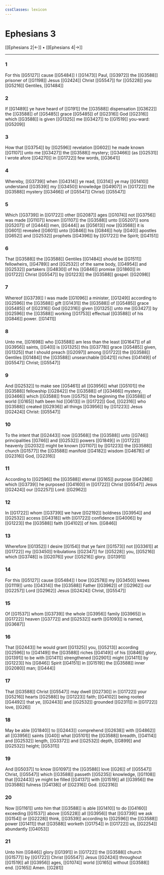 ```yaml
---
cssClasses: lexicon
---
```

# Ephesians 3

[[Ephesians 2|←]] • [[Ephesians 4|→]]

---

### 1
For this [[G5127]] cause [[G5484]] I [[G1473]] Paul, [[G3972]] the [[G3588]]  prisoner of [[G1198]] Jesus [[G2424]] Christ [[G5547]] for [[G5228]] you [[G5216]] Gentiles, [[G1484]]

### 2
If [[G1489]] ye have heard of [[G191]] the [[G3588]] dispensation [[G3622]] the [[G3588]] of [[G5485]] grace [[G5485]] of [[G2316]] God [[G2316]] which [[G3588]] is given [[G1325]] me [[G3427]] to [[G1519]] you-ward: [[G5209]]

### 3
How that [[G3754]] by [[G2596]] revelation [[G602]] he made known [[G1107]] unto me [[G3427]] the [[G3588]] mystery; [[G3466]] (as [[G2531]] I wrote afore [[G4270]] in [[G1722]] few words, [[G3641]]

### 4
Whereby, [[G3739]]  when [[G4314]] ye read, [[G314]] ye may [[G1410]] understand [[G3539]] my [[G3450]] knowledge [[G4907]] in [[G1722]] the [[G3588]] mystery [[G3466]] of [[G5547]] Christ) [[G5547]]

### 5
Which [[G3739]] in [[G1722]] other [[G2087]] ages [[G1074]] not [[G3756]] was made [[G1107]] known [[G1107]] the [[G3588]] unto [[G5207]] sons [[G5207]] of [[G444]] men, [[G444]] as [[G5613]] now [[G3568]] it is [[G601]] revealed [[G601]] unto [[G846]] his [[G846]] holy [[G40]] apostles [[G652]] and [[G2532]] prophets [[G4396]] by [[G1722]] the Spirit; [[G4151]]

### 6
That [[G3588]] the [[G3588]] Gentiles [[G1484]] should be [[G1511]] fellowheirs, [[G4789]] and [[G2532]] of the same body, [[G4954]] and [[G2532]] partakers [[G4830]] of his [[G846]] promise [[G1860]] in [[G1722]] Christ [[G5547]] by [[G1223]] the [[G3588]] gospel: [[G2098]]

### 7
Whereof [[G3739]] I was made [[G1096]] a minister, [[G1249]] according to [[G2596]] the [[G3588]] gift [[G1431]] the [[G3588]] of [[G5485]] grace [[G5485]] of [[G2316]] God [[G2316]] given [[G1325]] unto me [[G3427]] by [[G2596]] the [[G3588]] working [[G1753]] effectual [[G3588]] of his [[G846]] power. [[G1411]]

### 8
Unto me, [[G1698]] who [[G3588]] am less than the least [[G1647]] of all [[G3956]] saints, [[G40]] is [[G1325]] this [[G3778]] grace [[G5485]] given, [[G1325]] that I should preach [[G2097]] among [[G1722]] the [[G3588]] Gentiles [[G1484]] the [[G3588]] unsearchable [[G421]] riches [[G4149]] of [[G5547]] Christ; [[G5547]]

### 9
And [[G2532]] to make see [[G5461]] all [[G3956]] what [[G5101]] the [[G3588]] fellowship [[G2842]] the [[G3588]] of [[G3466]] mystery, [[G3466]] which [[G3588]] from [[G575]] the beginning the [[G3588]] of world [[G165]] hath been hid [[G613]] in [[G1722]] God, [[G2316]] who [[G3588]] created [[G2936]] all things [[G3956]] by [[G1223]] Jesus [[G2424]] Christ: [[G5547]]

### 10
To the intent that [[G2443]] now [[G3568]] the [[G3588]] unto [[G746]] principalities [[G746]] and [[G2532]] powers [[G1849]] in [[G1722]] heavenly [[G2032]] might be known [[G1107]] by [[G1223]] the [[G3588]] church [[G1577]] the [[G3588]] manifold [[G4182]] wisdom [[G4678]] of [[G2316]] God, [[G2316]]

### 11
According to [[G2596]] the [[G3588]] eternal [[G165]] purpose [[G4286]] which [[G3739]] he purposed [[G4160]] in [[G1722]] Christ [[G5547]] Jesus [[G2424]] our [[G2257]] Lord: [[G2962]]

### 12
In [[G1722]] whom [[G3739]] we have [[G2192]] boldness [[G3954]] and [[G2532]] access [[G4318]] with [[G1722]] confidence [[G4006]] by [[G1223]] the [[G3588]] faith [[G4102]] of him. [[G846]]

### 13
Wherefore [[G1352]] I desire [[G154]] that ye faint [[G1573]] not [[G3361]] at [[G1722]] my [[G3450]] tribulations [[G2347]] for [[G5228]] you, [[G5216]] which [[G3748]] is [[G2076]] your [[G5216]] glory. [[G1391]]

### 14
For this [[G5127]] cause [[G5484]] I bow [[G2578]] my [[G3450]] knees [[G1119]] unto [[G4314]] the [[G3588]] Father [[G3962]] of [[G2962]] our [[G2257]] Lord [[G2962]] Jesus [[G2424]] Christ, [[G5547]]

### 15
Of [[G1537]] whom [[G3739]] the whole [[G3956]] family [[G3965]] in [[G1722]] heaven [[G3772]] and [[G2532]] earth [[G1093]] is named, [[G3687]]

### 16
That [[G2443]] he would grant [[G1325]] you, [[G5213]] according [[G2596]] to [[G4149]] the [[G3588]] riches [[G4149]] of his [[G846]] glory, [[G1391]] to be with [[G1411]] strengthened [[G2901]] might [[G1411]] by [[G1223]] his [[G846]] Spirit [[G4151]] in [[G1519]] the [[G3588]] inner [[G2080]] man; [[G444]]

### 17
That [[G3588]] Christ [[G5547]] may dwell [[G2730]] in [[G1722]] your [[G5216]] hearts [[G2588]] by [[G1223]] faith; [[G4102]] being rooted [[G4492]] that ye, [[G2443]] and [[G2532]] grounded [[G2311]] in [[G1722]] love, [[G26]]

### 18
May be able [[G1840]] to [[G2443]] comprehend [[G2638]] with [[G4862]] all [[G3956]] saints [[G40]] what [[G5101]] the [[G3588]] breadth, [[G4114]] and [[G2532]] length, [[G3372]] and [[G2532]] depth, [[G899]] and [[G2532]] height; [[G5311]]

### 19
And [[G5037]] to know [[G1097]] the [[G3588]] love [[G26]] of [[G5547]] Christ, [[G5547]] which [[G3588]] passeth [[G5235]] knowledge, [[G1108]] that [[G2443]] ye might be filled [[G4137]] with [[G1519]] all [[G3956]] the [[G3588]] fulness [[G4138]] of [[G2316]] God. [[G2316]]

### 20
Now [[G1161]] unto him that [[G3588]] is able [[G1410]] to do [[G4160]] exceeding [[G1537]] above [[G5228]] all [[G3956]] that [[G3739]] we ask [[G154]] or [[G2228]] think, [[G3539]] according to [[G2596]] the [[G3588]] power [[G1411]] that [[G3588]] worketh [[G1754]] in [[G1722]] us, [[G2254]] abundantly [[G4053]]

### 21
Unto him [[G846]] glory [[G1391]] in [[G1722]] the [[G3588]] church [[G1577]] by [[G1722]] Christ [[G5547]] Jesus [[G2424]] throughout [[G1519]] all [[G3956]] ages, [[G1074]] world [[G165]]  without [[G3588]] end. [[G165]] Amen. [[G281]]